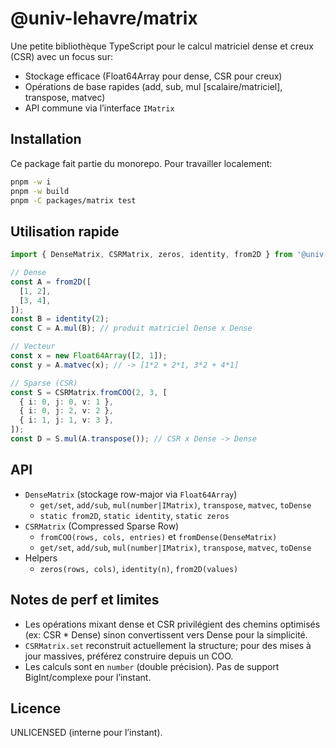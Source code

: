 # @univ-lehavre/matrix

Une petite bibliothèque TypeScript pour le calcul matriciel dense et creux (CSR) avec un focus sur:

- Stockage efficace (Float64Array pour dense, CSR pour creux)
- Opérations de base rapides (add, sub, mul [scalaire/matriciel], transpose, matvec)
- API commune via l’interface `IMatrix`

## Installation

Ce package fait partie du monorepo. Pour travailler localement:

```bash
pnpm -w i
pnpm -w build
pnpm -C packages/matrix test
```

## Utilisation rapide

```ts
import { DenseMatrix, CSRMatrix, zeros, identity, from2D } from '@univ-lehavre/matrix';

// Dense
const A = from2D([
  [1, 2],
  [3, 4],
]);
const B = identity(2);
const C = A.mul(B); // produit matriciel Dense x Dense

// Vecteur
const x = new Float64Array([2, 1]);
const y = A.matvec(x); // -> [1*2 + 2*1, 3*2 + 4*1]

// Sparse (CSR)
const S = CSRMatrix.fromCOO(2, 3, [
  { i: 0, j: 0, v: 1 },
  { i: 0, j: 2, v: 2 },
  { i: 1, j: 1, v: 3 },
]);
const D = S.mul(A.transpose()); // CSR x Dense -> Dense
```

## API

- `DenseMatrix` (stockage row-major via `Float64Array`)
  - `get/set`, `add/sub`, `mul(number|IMatrix)`, `transpose`, `matvec`, `toDense`
  - `static from2D`, `static identity`, `static zeros`
- `CSRMatrix` (Compressed Sparse Row)
  - `fromCOO(rows, cols, entries)` et `fromDense(DenseMatrix)`
  - `get/set`, `add/sub`, `mul(number|IMatrix)`, `transpose`, `matvec`, `toDense`
- Helpers
  - `zeros(rows, cols)`, `identity(n)`, `from2D(values)`

## Notes de perf et limites

- Les opérations mixant dense et CSR privilégient des chemins optimisés (ex: CSR \* Dense) sinon convertissent vers Dense pour la simplicité.
- `CSRMatrix.set` reconstruit actuellement la structure; pour des mises à jour massives, préférez construire depuis un COO.
- Les calculs sont en `number` (double précision). Pas de support BigInt/complexe pour l’instant.

## Licence

UNLICENSED (interne pour l’instant).
